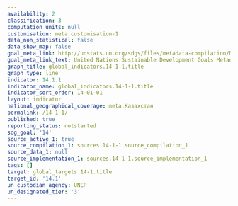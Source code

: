 ```yaml
---
availability: 2
classification: 3
computation_units: null
customisation: meta.customisation-1
data_non_statistical: false
data_show_map: false
goal_meta_link: http://unstats.un.org/sdgs/files/metadata-compilation/Metadata-Goal-14.pdf
goal_meta_link_text: United Nations Sustainable Development Goals Metadata (pdf 288kB)
graph_title: global_indicators.14-1-1.title
graph_type: line
indicator: 14.1.1
indicator_name: global_indicators.14-1-1.title
indicator_sort_order: 14-01-01
layout: indicator
national_geographical_coverage: meta.Казахстан
permalink: /14-1-1/
published: true
reporting_status: notstarted
sdg_goal: '14'
source_active_1: true
source_compilation_1: sources.14-1-1.source_compilation_1
source_data_1: null
source_implementation_1: sources.14-1-1.source_implementation_1
tags: []
target: global_targets.14-1.title
target_id: '14.1'
un_custodian_agency: UNEP
un_designated_tier: '3'
---
```


